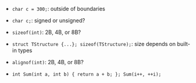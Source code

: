 * `char c = 300;`: outside of boundaries

* `char c;`: signed or unsigned?

* `sizeof(int)`: 2B, 4B, or 8B?

* `struct TStructure {...}; sizeof(TStructure);`: size depends on built-in types

* `alignof(int)`: 2B, 4B, or 8B?

* `int Sum(int a, int b) { return a + b; }; Sum(i++, ++i);`
